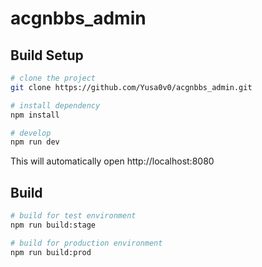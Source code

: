 # acgnbbs_admin


## Build Setup

```bash
# clone the project
git clone https://github.com/Yusa0v0/acgnbbs_admin.git

# install dependency
npm install

# develop
npm run dev
```

This will automatically open http://localhost:8080

## Build

```bash
# build for test environment
npm run build:stage

# build for production environment
npm run build:prod
```